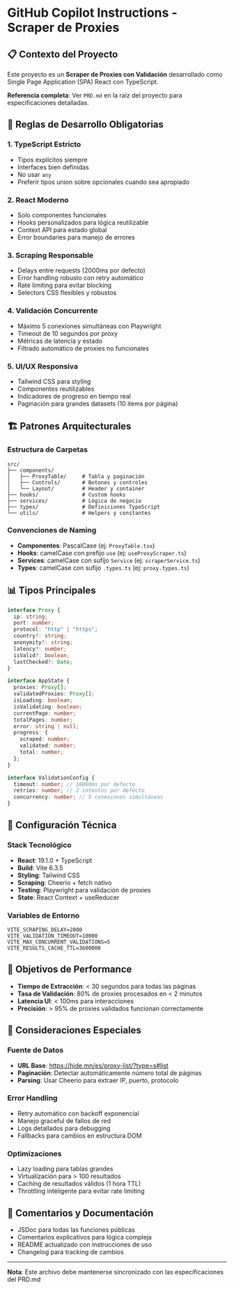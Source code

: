 # GitHub Copilot Instructions - Scraper de Proxies

## 📋 Contexto del Proyecto

Este proyecto es un **Scraper de Proxies con Validación** desarrollado como Single Page Application (SPA) React con TypeScript.

**Referencia completa**: Ver `PRD.md` en la raíz del proyecto para especificaciones detalladas.

## 🎯 Reglas de Desarrollo Obligatorias

### 1. TypeScript Estricto

- Tipos explícitos siempre
- Interfaces bien definidas
- No usar `any`
- Preferir tipos union sobre opcionales cuando sea apropiado

### 2. React Moderno

- Solo componentes funcionales
- Hooks personalizados para lógica reutilizable
- Context API para estado global
- Error boundaries para manejo de errores

### 3. Scraping Responsable

- Delays entre requests (2000ms por defecto)
- Error handling robusto con retry automático
- Rate limiting para evitar blocking
- Selectors CSS flexibles y robustos

### 4. Validación Concurrente

- Máximo 5 conexiones simultáneas con Playwright
- Timeout de 10 segundos por proxy
- Métricas de latencia y estado
- Filtrado automático de proxies no funcionales

### 5. UI/UX Responsiva

- Tailwind CSS para styling
- Componentes reutilizables
- Indicadores de progreso en tiempo real
- Paginación para grandes datasets (10 items por página)

## 🏗️ Patrones Arquitecturales

### Estructura de Carpetas

```
src/
├── components/
│   ├── ProxyTable/     # Tabla y paginación
│   ├── Controls/       # Botones y controles
│   └── Layout/         # Header y container
├── hooks/              # Custom hooks
├── services/           # Lógica de negocio
├── types/              # Definiciones TypeScript
└── utils/              # Helpers y constantes
```

### Convenciones de Naming

- **Componentes**: PascalCase (ej: `ProxyTable.tsx`)
- **Hooks**: camelCase con prefijo `use` (ej: `useProxyScraper.ts`)
- **Services**: camelCase con sufijo `Service` (ej: `scraperService.ts`)
- **Types**: camelCase con sufijo `.types.ts` (ej: `proxy.types.ts`)

## 📊 Tipos Principales

```typescript
interface Proxy {
  ip: string;
  port: number;
  protocol: "http" | "https";
  country?: string;
  anonymity?: string;
  latency?: number;
  isValid?: boolean;
  lastChecked?: Date;
}

interface AppState {
  proxies: Proxy[];
  validatedProxies: Proxy[];
  isLoading: boolean;
  isValidating: boolean;
  currentPage: number;
  totalPages: number;
  error: string | null;
  progress: {
    scraped: number;
    validated: number;
    total: number;
  };
}

interface ValidationConfig {
  timeout: number; // 10000ms por defecto
  retries: number; // 2 intentos por defecto
  concurrency: number; // 5 conexiones simultáneas
}
```

## 🔧 Configuración Técnica

### Stack Tecnológico

- **React**: 19.1.0 + TypeScript
- **Build**: Vite 6.3.5
- **Styling**: Tailwind CSS
- **Scraping**: Cheerio + fetch nativo
- **Testing**: Playwright para validación de proxies
- **State**: React Context + useReducer

### Variables de Entorno

```env
VITE_SCRAPING_DELAY=2000
VITE_VALIDATION_TIMEOUT=10000
VITE_MAX_CONCURRENT_VALIDATIONS=5
VITE_RESULTS_CACHE_TTL=3600000
```

## 🎯 Objetivos de Performance

- **Tiempo de Extracción**: < 30 segundos para todas las páginas
- **Tasa de Validación**: 80% de proxies procesados en < 2 minutos
- **Latencia UI**: < 100ms para interacciones
- **Precisión**: > 95% de proxies validados funcionan correctamente

## 🚨 Consideraciones Especiales

### Fuente de Datos

- **URL Base**: https://hide.mn/es/proxy-list/?type=s#list
- **Paginación**: Detectar automáticamente número total de páginas
- **Parsing**: Usar Cheerio para extraer IP, puerto, protocolo

### Error Handling

- Retry automático con backoff exponencial
- Manejo graceful de fallos de red
- Logs detallados para debugging
- Fallbacks para cambios en estructura DOM

### Optimizaciones

- Lazy loading para tablas grandes
- Virtualización para > 100 resultados
- Caching de resultados válidos (1 hora TTL)
- Throttling inteligente para evitar rate limiting

## 📝 Comentarios y Documentación

- JSDoc para todas las funciones públicas
- Comentarios explicativos para lógica compleja
- README actualizado con instrucciones de uso
- Changelog para tracking de cambios

---

**Nota**: Este archivo debe mantenerse sincronizado con las especificaciones del PRD.md
